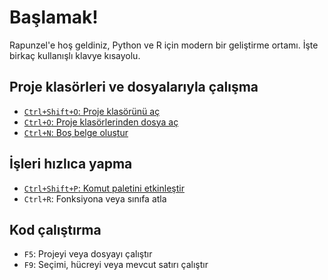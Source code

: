 # Başlamak!

Rapunzel'e hoş geldiniz, Python ve R için modern bir geliştirme ortamı. İşte birkaç kullanışlı klavye kısayolu.


## Proje klasörleri ve dosyalarıyla çalışma

- [`Ctrl+Shift+O`: Proje klasörünü aç](opensesame://event.rapunzel_welcome_open_folders)
- [`Ctrl+O`: Proje klasörlerinden dosya aç](opensesame://event.rapunzel_welcome_open_files)
- [`Ctrl+N`: Boş belge oluştur](opensesame://event.ide_new_file)


## İşleri hızlıca yapma

- [`Ctrl+Shift+P`: Komut paletini etkinleştir](opensesame://event.command_palette_activate)
- `Ctrl+R`: Fonksiyona veya sınıfa atla


## Kod çalıştırma

- `F5`: Projeyi veya dosyayı çalıştır
- `F9`: Seçimi, hücreyi veya mevcut satırı çalıştır